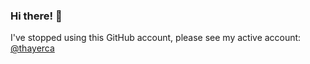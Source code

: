 ### Hi there! 👋

I've stopped using this GitHub account, please see my active account: [@thayerca](https://github.com/thayerca)
